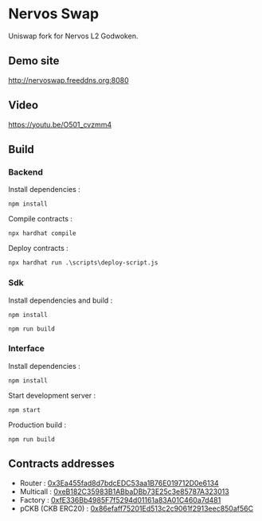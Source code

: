 # Nervos Swap
Uniswap fork for Nervos L2 Godwoken.

## Demo site

http://nervoswap.freeddns.org:8080

## Video

https://youtu.be/O501_cvzmm4

## Build

### Backend

Install dependencies :
```
npm install
```
Compile contracts :
```
npx hardhat compile
```

Deploy contracts :
```
npx hardhat run .\scripts\deploy-script.js
```

### Sdk

Install dependencies and build :
```
npm install
```
```
npm run build
```

### Interface

Install dependencies :
```
npm install
```

Start development server :
```
npm start
```

Production build :
```
npm run build
```

## Contracts addresses

* Router : [0x3Ea455fad8d7bdcEDC53aa1B76E019712D0e6134](https://v1.aggron.gwscan.com/account/0x3Ea455fad8d7bdcEDC53aa1B76E019712D0e6134)
* Multicall : [0xeB182C35983B1ABbaDBb73E25c3e85787A323013](https://v1.aggron.gwscan.com/account/0xeB182C35983B1ABbaDBb73E25c3e85787A323013)
* Factory : [0xfE336Bb4985F7f5294d01161a83A01C460a7d481](https://v1.aggron.gwscan.com/account/0xfE336Bb4985F7f5294d01161a83A01C460a7d481)
* pCKB (CKB ERC20) : [0x86efaff75201Ed513c2c9061f2913eec850af56C](https://v1.aggron.gwscan.com/account/0xfE336Bb4985F7f5294d01161a83A01C460a7d481)

